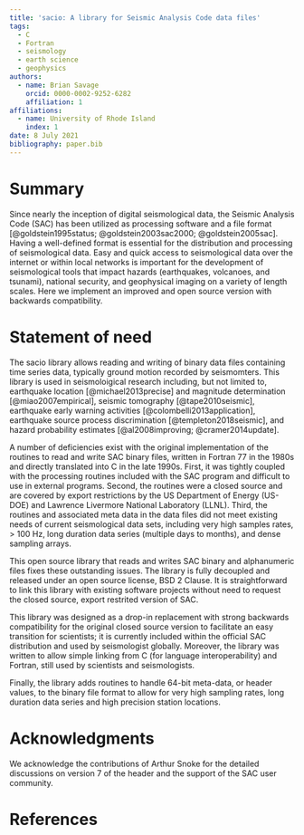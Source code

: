 ```yaml
---
title: 'sacio: A library for Seismic Analysis Code data files'
tags:
  - C
  - Fortran
  - seismology
  - earth science
  - geophysics
authors:
  - name: Brian Savage
    orcid: 0000-0002-9252-6282
    affiliation: 1
affiliations:
  - name: University of Rhode Island
    index: 1
date: 8 July 2021
bibliography: paper.bib
---
```


# Summary

Since nearly the inception of digital seismological data, the Seismic Analysis Code (SAC) has been utilized as processing software and a file format [@goldstein1995status; @goldstein2003sac2000; @goldstein2005sac]. Having a well-defined format is essential for the distribution and processing of seismological data.  Easy and quick access to seismological data over the internet or within local networks is important for the development of seismological tools that impact hazards (earthquakes, volcanoes, and tsunami), national security, and geophysical imaging on a variety of length scales. Here we implement an improved and open source version with backwards compatibility.

# Statement of need

The sacio library allows reading and writing of binary data files containing time series data, typically ground motion recorded by seismomters.  This library is used in seismoloigical research including, but not limited to, earthquake location [@michael2013precise] and magnitude determination [@miao2007empirical], seismic tomography [@tape2010seismic], earthquake early warning activities [@colombelli2013application], earthquake source process discrimination [@templeton2018seismic], and hazard probability estimates [@al2008improving; @cramer2014update].

A number of deficiencies exist with the original implementation of the routines to read and write SAC binary files, written in Fortran 77 in the 1980s and directly translated into C in the late 1990s.  First, it was tightly coupled with the processing routines included with the SAC program and difficult to use in external programs.  Second, the routines were a closed source and are covered by export restrictions by the US Department of Energy (US-DOE) and Lawrence Livermore National Laboratory (LLNL). Third, the routines and associated meta data in the data files did not meet existing needs of current seismological data sets, including very high samples rates, > 100 Hz, long duration data series (multiple days to months), and dense sampling arrays.

This open source library that reads and writes SAC binary and alphanumeric files fixes these outstanding issues.  The library is fully decoupled and released under an open source license, BSD 2 Clause.  It is straightforward to link this library with existing software projects without need to request the closed source, export restrited version of SAC.

This library was designed as a drop-in replacement with strong backwards compatibility for the original closed source version to facilitate an easy transition for scientists; it is currently included within the official SAC distribution and used by seismologist globally. Moreover, the library was written to allow simple linking from C (for language interoperability) and Fortran, still used by scientists and seismologists.

Finally, the library adds routines to handle 64-bit meta-data, or header values, to the binary file format to allow for very high sampling rates, long duration data series and high precision station locations. 

# Acknowledgments

We acknowledge the contributions of Arthur Snoke for the detailed discussions on version 7 of the header and the support of the SAC user community.

# References

